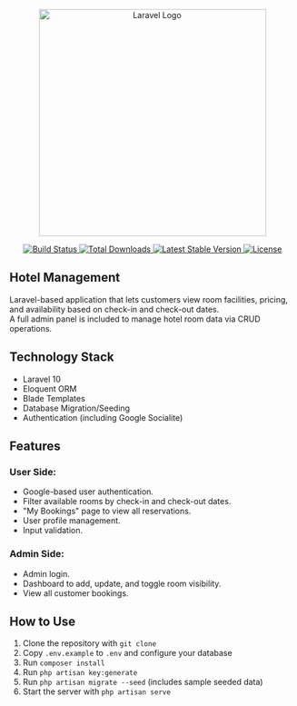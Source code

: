<p align="center">
  <a href="https://laravel.com" target="_blank">
    <img src="https://raw.githubusercontent.com/laravel/art/master/logo-lockup/5%20SVG/2%20CMYK/1%20Full%20Color/laravel-logolockup-cmyk-red.svg" width="400" alt="Laravel Logo">
  </a>
</p>

<p align="center">
  <a href="https://github.com/laravel/framework/actions">
    <img src="https://github.com/laravel/framework/workflows/tests/badge.svg" alt="Build Status">
  </a>
  <a href="https://packagist.org/packages/laravel/framework">
    <img src="https://img.shields.io/packagist/dt/laravel/framework" alt="Total Downloads">
  </a>
  <a href="https://packagist.org/packages/laravel/framework">
    <img src="https://img.shields.io/packagist/v/laravel/framework" alt="Latest Stable Version">
  </a>
  <a href="https://packagist.org/packages/laravel/framework">
    <img src="https://img.shields.io/packagist/l/laravel/framework" alt="License">
  </a>
</p>

## Hotel Management

Laravel-based application that lets customers view room facilities, pricing, and availability based on check-in and check-out dates.  
A full admin panel is included to manage hotel room data via CRUD operations.

## Technology Stack

-   Laravel 10
-   Eloquent ORM
-   Blade Templates
-   Database Migration/Seeding
-   Authentication (including Google Socialite)

## Features

### User Side:

-   Google-based user authentication.
-   Filter available rooms by check-in and check-out dates.
-   "My Bookings" page to view all reservations.
-   User profile management.
-   Input validation.

### Admin Side:

-   Admin login.
-   Dashboard to add, update, and toggle room visibility.
-   View all customer bookings.

## How to Use

1. Clone the repository with `git clone`
2. Copy `.env.example` to `.env` and configure your database
3. Run `composer install`
4. Run `php artisan key:generate`
5. Run `php artisan migrate --seed` (includes sample seeded data)
6. Start the server with `php artisan serve`
